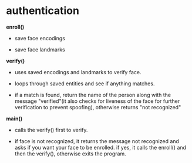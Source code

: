 # authentication

**enroll()**

- save face encodings

- save face landmarks

**verify()**

- uses saved encodings and landmarks to verify face. 

- loops through saved entities and see if anything matches.

- if a match is found, return the name of the person along with the message "verified"(it also checks for
    liveness of the face for further verification to prevent spoofing), otherwise returns "not recognized"

**main()**

- calls the verify() first to verify. 

- if face is not recognized, it returns the message not recognized and asks if you want your face to be enrolled. 
if yes, it calls the enroll() and then the verify(), otherwise exits the program.
